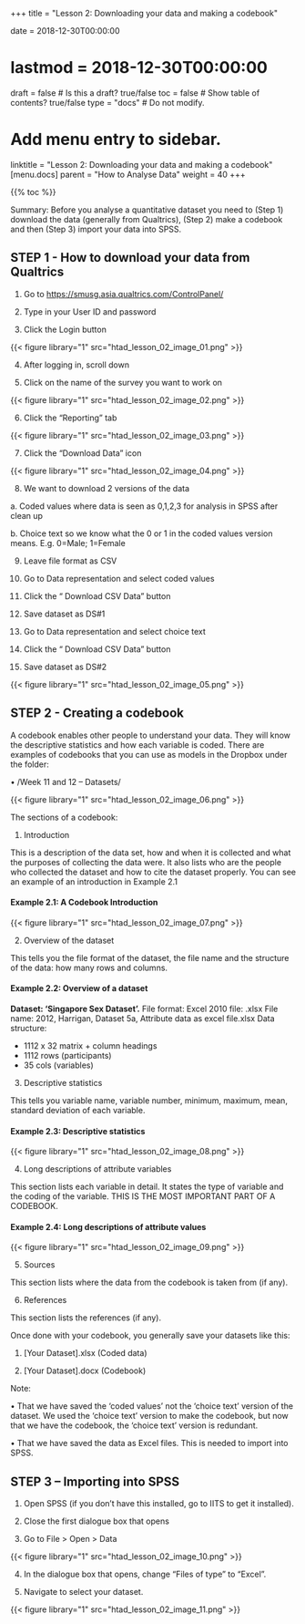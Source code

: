 +++
title = "Lesson 2: Downloading your data and making a codebook"

date = 2018-12-30T00:00:00
# lastmod = 2018-12-30T00:00:00

draft = false  # Is this a draft? true/false
toc = false  # Show table of contents? true/false
type = "docs"  # Do not modify.

# Add menu entry to sidebar.
linktitle = "Lesson 2: Downloading your data and making a codebook"
[menu.docs]
  parent = "How to Analyse Data"
  weight = 40
+++


{{% toc %}}


Summary: Before you analyse a quantitative dataset you need to (Step 1) download the data (generally from Qualtrics), (Step 2) make a codebook and then (Step 3) import your data into SPSS.

## STEP 1 - How to download your data from Qualtrics 

1) Go to https://smusg.asia.qualtrics.com/ControlPanel/

2) Type in your User ID and password

3) Click the Login button

{{< figure library="1" src="htad_lesson_02_image_01.png" >}}

4) After logging in, scroll down 

5) Click on the name of the survey you want to work on

{{< figure library="1" src="htad_lesson_02_image_02.png" >}}

6)  Click the “Reporting” tab

{{< figure library="1" src="htad_lesson_02_image_03.png" >}}

7)  Click the “Download Data” icon
 
{{< figure library="1" src="htad_lesson_02_image_04.png" >}}

8)  We want to download 2 versions of the data

a.  Coded values where data is seen as 0,1,2,3 for analysis in SPSS after clean up

b.  Choice text so we know what the 0 or 1 in the coded values version means. E.g. 0=Male; 1=Female

9)  Leave file format as CSV

10) Go to Data representation and select coded values

11) Click the “ Download CSV Data” button

12) Save dataset as DS#1

13) Go to Data representation and select choice text

14) Click the “ Download CSV Data” button

15) Save dataset as DS#2

{{< figure library="1" src="htad_lesson_02_image_05.png" >}}


## STEP 2 - Creating a codebook
A codebook enables other people to understand your data. They will know the descriptive statistics and how each variable is coded.
There are examples of codebooks that you can use as models in the Dropbox under the folder:

• /Week 11 and 12 – Datasets/

{{< figure library="1" src="htad_lesson_02_image_06.png" >}}
  
The sections of a codebook:

1)  Introduction

This is a description of the data set, how and when it is collected and what the purposes of collecting the data were. It also lists who are the people who collected the dataset and how to cite the dataset properly. You can see an example of an introduction in Example 2.1

#### Example 2.1: A Codebook Introduction
 
{{< figure library="1" src="htad_lesson_02_image_07.png" >}}

2)  Overview of the dataset

This tells you the file format of the dataset, the file name and the structure of the data: how many rows and columns.

#### Example 2.2: Overview of a dataset

**Dataset: ‘Singapore Sex Dataset’.**
File format: Excel 2010 file: .xlsx
File name: 2012, Harrigan, Dataset 5a, Attribute data as excel file.xlsx
Data structure: 
 * 1112 x 32 matrix + column headings
 * 1112 rows (participants)
 * 35 cols (variables)

3)  Descriptive statistics

This tells you variable name, variable number, minimum, maximum, mean, standard deviation of each variable.

#### Example 2.3: Descriptive statistics

{{< figure library="1" src="htad_lesson_02_image_08.png" >}}

4)  Long descriptions of attribute variables

This section lists each variable in detail. It states the type of variable and the coding of the variable. THIS IS THE MOST IMPORTANT PART OF A CODEBOOK.

#### Example 2.4: Long descriptions of attribute values

{{< figure library="1" src="htad_lesson_02_image_09.png" >}}

5)  Sources

This section lists where the data from the codebook is taken from (if any).

6)  References

This section lists the references (if any).

Once done with your codebook, you generally save your datasets like this: 

1)  [Your Dataset].xlsx (Coded data)

2)  [Your Dataset].docx (Codebook)

Note:

• That we have saved the ‘coded values’ not the ‘choice text’ version of the dataset. We used the ‘choice text’ version to make the codebook, but now that we have the codebook, the ‘choice text’ version is redundant.

• That we have saved the data as Excel files. This is needed to import into SPSS.

## STEP 3 – Importing into SPSS

1)  Open SPSS (if you don’t have this installed, go to IITS to get it installed).

2)  Close the first dialogue box that opens

3)  Go to File > Open > Data 

{{< figure library="1" src="htad_lesson_02_image_10.png" >}}
 
4)  In the dialogue box that opens, change “Files of type” to “Excel”.

5)  Navigate to select your dataset.
 
{{< figure library="1" src="htad_lesson_02_image_11.png" >}}
